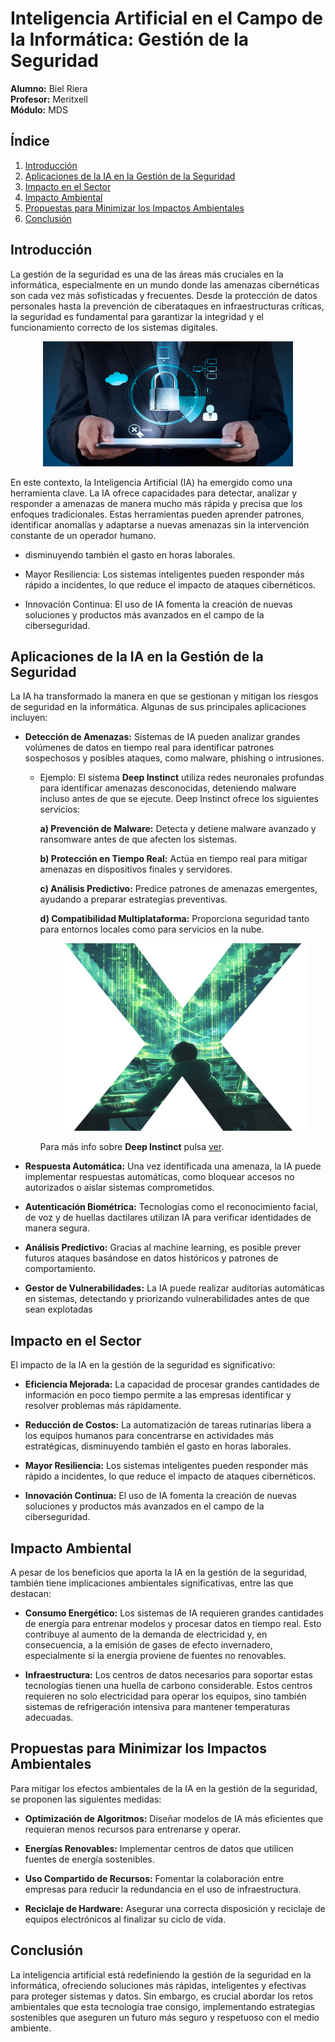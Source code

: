 # Inteligencia Artificial en el Campo de la Informática: Gestión de la Seguridad

**Alumno:** Biel Riera                
**Profesor:** Meritxell  
**Módulo:** MDS  

## Índice
1. [Introducción](#introducción)  
2. [Aplicaciones de la IA en la Gestión de la Seguridad](#aplicaciones-de-la-ia-en-la-gestión-de-la-seguridad)  
3. [Impacto en el Sector](#impacto-en-el-sector)  
4. [Impacto Ambiental](#impacto-ambiental)  
5. [Propuestas para Minimizar los Impactos Ambientales](#propuestas-para-minimizar-los-impactos-ambientales)  
6. [Conclusión](#conclusión)  

## Introducción

La gestión de la seguridad es una de las áreas más cruciales en la informática, especialmente en un mundo donde las amenazas cibernéticas son cada vez más sofisticadas y frecuentes. Desde la protección de datos personales hasta la prevención de ciberataques en infraestructuras críticas, la seguridad es fundamental para garantizar la integridad y el funcionamiento correcto de los sistemas digitales.
        <div align="center">
        <img src="./Gestion-de-la-seguridad-informatica-en-la-empresa.jpg" alt="Aplicaciones de la IA" width="400" height="200"/>
        </div>

En este contexto, la Inteligencia Artificial (IA) ha emergido como una herramienta clave. La IA ofrece capacidades para detectar, analizar y responder a amenazas de manera mucho más rápida y precisa que los enfoques tradicionales. Estas herramientas pueden aprender patrones, identificar anomalías y adaptarse a nuevas amenazas sin la intervención constante de un operador humano.

- disminuyendo también el gasto en horas laborales.

- Mayor Resiliencia: Los sistemas inteligentes pueden responder más rápido a incidentes, lo que reduce el impacto de ataques cibernéticos.

- Innovación Continua: El uso de IA fomenta la creación de nuevas soluciones y productos más avanzados en el campo de la ciberseguridad.

## Aplicaciones de la IA en la Gestión de la Seguridad

La IA ha transformado la manera en que se gestionan y mitigan los riesgos de seguridad en la informática. Algunas de sus principales aplicaciones incluyen:

- **Detección de Amenazas:** Sistemas de IA pueden analizar grandes volúmenes de datos en tiempo real para identificar patrones sospechosos y posibles ataques, como malware, phishing o intrusiones.

    - Ejemplo: El sistema **Deep Instinct** utiliza redes neuronales profundas para identificar amenazas desconocidas, deteniendo malware incluso antes de que se ejecute. Deep Instinct ofrece los siguientes servicios:

        **a) Prevención de Malware:** Detecta y detiene malware avanzado y ransomware antes de que afecten los sistemas.

        **b) Protección en Tiempo Real:** Actúa en tiempo real para mitigar amenazas en dispositivos finales y servidores.

        **c) Análisis Predictivo:** Predice patrones de amenazas emergentes, ayudando a preparar estrategias preventivas.

        **d) Compatibilidad Multiplataforma:** Proporciona seguridad tanto para entornos locales como para servicios en la nube.

        <div align="center">
        <img src="./deepinstinct.png" alt="Aplicaciones de la IA" width="400" height="300"/>
        </div>
        
      
        Para más info sobre **Deep Instinct** pulsa [ver](https://www.deepinstinct.com/).
     
- **Respuesta Automática:** Una vez identificada una amenaza, la IA puede implementar respuestas automáticas, como bloquear accesos no autorizados o aislar sistemas comprometidos.

- **Autenticación Biométrica:** Tecnologías como el reconocimiento facial, de voz y de huellas dactilares utilizan IA para verificar identidades de manera segura.

- **Análisis Predictivo:** Gracias al machine learning, es posible prever futuros ataques basándose en datos históricos y patrones de comportamiento.

- **Gestor de Vulnerabilidades:** La IA puede realizar auditorías automáticas en sistemas, detectando y priorizando vulnerabilidades antes de que sean explotadas

## Impacto en el Sector

El impacto de la IA en la gestión de la seguridad es significativo:

- **Eficiencia Mejorada:** La capacidad de procesar grandes cantidades de información en poco tiempo permite a las empresas identificar y resolver problemas más rápidamente.

- **Reducción de Costos:** La automatización de tareas rutinarias libera a los equipos humanos para concentrarse en actividades más estratégicas, disminuyendo también el gasto en horas laborales.

- **Mayor Resiliencia:** Los sistemas inteligentes pueden responder más rápido a incidentes, lo que reduce el impacto de ataques cibernéticos.

- **Innovación Continua:** El uso de IA fomenta la creación de nuevas soluciones y productos más avanzados en el campo de la ciberseguridad.
## Impacto Ambiental

A pesar de los beneficios que aporta la IA en la gestión de la seguridad, también tiene implicaciones ambientales significativas, entre las que destacan:

- **Consumo Energético:** Los sistemas de IA requieren grandes cantidades de energía para entrenar modelos y procesar datos en tiempo real. Esto contribuye al aumento de la demanda de electricidad y, en consecuencia, a la emisión de gases de efecto invernadero, especialmente si la energía proviene de fuentes no renovables.

- **Infraestructura:** Los centros de datos necesarios para soportar estas tecnologías tienen una huella de carbono considerable. Estos centros requieren no solo electricidad para operar los equipos, sino también sistemas de refrigeración intensiva para mantener temperaturas adecuadas.



## Propuestas para Minimizar los Impactos Ambientales

Para mitigar los efectos ambientales de la IA en la gestión de la seguridad, se proponen las siguientes medidas:

- **Optimización de Algoritmos:** Diseñar modelos de IA más eficientes que requieran menos recursos para entrenarse y operar.

- **Energías Renovables:** Implementar centros de datos que utilicen fuentes de energía sostenibles.

- **Uso Compartido de Recursos:** Fomentar la colaboración entre empresas para reducir la redundancia en el uso de infraestructura.

- **Reciclaje de Hardware:** Asegurar una correcta disposición y reciclaje de equipos electrónicos al finalizar su ciclo de vida.

## Conclusión

La inteligencia artificial está redefiniendo la gestión de la seguridad en la informática, ofreciendo soluciones más rápidas, inteligentes y efectivas para proteger sistemas y datos. Sin embargo, es crucial abordar los retos ambientales que esta tecnología trae consigo, implementando estrategias sostenibles que aseguren un futuro más seguro y respetuoso con el medio ambiente.